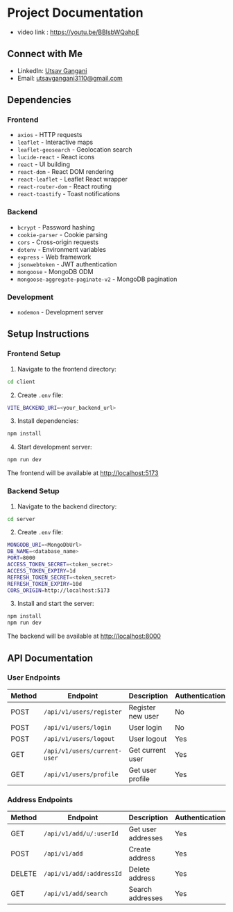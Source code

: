 
# Project Documentation

- video link : https://youtu.be/BBIsbWQahpE

## Connect with Me

- LinkedIn: [Utsav Gangani](https://www.linkedin.com/in/utsav-gangani-86461325a)
- Email: utsavgangani3110@gmail.com

## Dependencies

### Frontend
- `axios` - HTTP requests
- `leaflet` - Interactive maps
- `leaflet-geosearch` - Geolocation search
- `lucide-react` - React icons
- `react` - UI building
- `react-dom` - React DOM rendering
- `react-leaflet` - Leaflet React wrapper
- `react-router-dom` - React routing
- `react-toastify` - Toast notifications

### Backend
- `bcrypt` - Password hashing
- `cookie-parser` - Cookie parsing
- `cors` - Cross-origin requests
- `dotenv` - Environment variables
- `express` - Web framework
- `jsonwebtoken` - JWT authentication
- `mongoose` - MongoDB ODM
- `mongoose-aggregate-paginate-v2` - MongoDB pagination

### Development
- `nodemon` - Development server

## Setup Instructions

### Frontend Setup

1. Navigate to the frontend directory:
```bash
cd client
```

2. Create `.env` file:
```bash
VITE_BACKEND_URI=<your_backend_url>
```

3. Install dependencies:
```bash
npm install
```

4. Start development server:
```bash
npm run dev
```

The frontend will be available at [http://localhost:5173](http://localhost:5173)

### Backend Setup

1. Navigate to the backend directory:
```bash
cd server
```

2. Create `.env` file:
```bash
MONGODB_URI=<MongoDbUrl>
DB_NAME=<database_name>
PORT=8000
ACCESS_TOKEN_SECRET=<token_secret>
ACCESS_TOKEN_EXPIRY=1d
REFRESH_TOKEN_SECRET=<token_secret>
REFRESH_TOKEN_EXPIRY=10d
CORS_ORIGIN=http://localhost:5173
```

3. Install and start the server:
```bash
npm install
npm run dev
```

The backend will be available at [http://localhost:8000](http://localhost:8000)

## API Documentation

### User Endpoints

| Method | Endpoint | Description | Authentication |
|--------|----------|-------------|----------------|
| POST | `/api/v1/users/register` | Register new user | No |
| POST | `/api/v1/users/login` | User login | No |
| POST | `/api/v1/users/logout` | User logout | Yes |
| GET | `/api/v1/users/current-user` | Get current user | Yes |
| GET | `/api/v1/users/profile` | Get user profile | Yes |

### Address Endpoints

| Method | Endpoint | Description | Authentication |
|--------|----------|-------------|----------------|
| GET | `/api/v1/add/u/:userId` | Get user addresses | Yes |
| POST | `/api/v1/add` | Create address | Yes |
| DELETE | `/api/v1/add/:addressId` | Delete address | Yes |
| GET | `/api/v1/add/search` | Search addresses | Yes |

